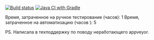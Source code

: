 [![Build status](https://ci.appveyor.com/api/projects/status/rqn65jr2e2988eir/branch/main?svg=true)](https://ci.appveyor.com/project/EvgeniiaSanochkina/patterns-1/branch/main)
[![Java CI with Gradle](https://github.com/EvgeniiaSanochkina/Patterns-1/actions/workflows/gradle.yml/badge.svg)](https://github.com/EvgeniiaSanochkina/Patterns-1/actions/workflows/gradle.yml)

Время, затраченное на ручное тестирование (часов): 1
Время, затраченное на автоматизацию (часов ): 5

PS. Написала в техподдержку по поводу неработающего appveyor. 
